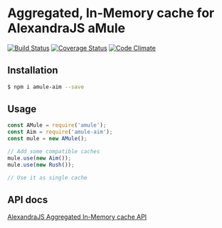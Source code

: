 # Aggregated, In-Memory cache for AlexandraJS aMule

[![Build Status](https://travis-ci.org/alexandrajs/amule-aim.svg?branch=master)](https://travis-ci.org/alexandrajs/amule-aim)
[![Coverage Status](https://coveralls.io/repos/github/alexandrajs/amule-aim/badge.svg?branch=master)](https://coveralls.io/github/alexandrajs/amule-aim?branch=master)
[![Code Climate](https://codeclimate.com/github/alexandrajs/amule-aim/badges/gpa.svg)](https://codeclimate.com/github/alexandrajs/amule-aim)

## Installation
```bash
$ npm i amule-aim --save
```

## Usage
```javascript
const AMule = require('amule');
const Aim = require('amule-aim');
const mule = new AMule();

// Add some compatible caches
mule.use(new Aim());
mule.use(new Rush());

// Use it as single cache
```

## API docs
[AlexandraJS Aggregated In-Memory cache API](http://alexandrajs.github.io/amule-aim/)
